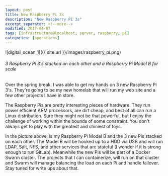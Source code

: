 ```yaml
---
layout: post
title: New Raspberry Pi 3s
description: "New Raspberry Pi 3s"
excerpt_separator: <!--more-->
modified: 2017-04-07
tags: [infrastructure@localhost, server, raspberry, pi]
categories: [operations]
---
```


![digital_ocean_1]({{ site.url }}/images/raspberry_pi.png)
<!--more-->
###### 3 Raspberry Pi 3's stacked on each other and a Raspberry Pi Model B for scale ######

Over the spring break, I was able to get my hands on 3 new Raspberry Pi 3's. They're going to be my
new homelab that will run my web site and a few other projects I have in store.  

The Raspberry Pis are pretty interesting pieces of hardware. They run power efficient ARM
processors, are dirt cheap, and best of all can run a Linux distribution. Sure they might not be
that powerful, but I enjoy the challenge of working within the bounds of some constraint. You don't
always get to play with the greatest and shiniest of toys.  

In the picture above, is my Raspberry Pi Model B and the 3 new Pis stacked on each other. The Model
B will be hooked up to a HDD via USB and will run LDAP, Salt, NFS, and other services that are
stateful (I wonder if it is strong enough to run GitLab). Meanwhile the new Pis will be part of a
Docker Swarm cluster. The projects that I can containerize, will run on that cluster and Swarm will
manage balancing the load on each Pi and handle failover. Stay tuned for write ups about that.

